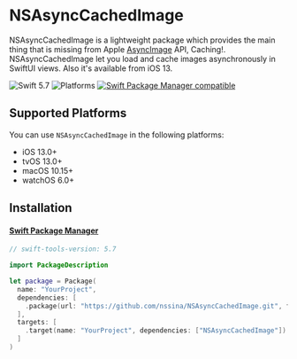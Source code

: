 # NSAsyncCachedImage

NSAsyncCachedImage is a lightweight package which provides the main thing that is missing from Apple [AsyncImage](https://developer.apple.com/documentation/swiftui/asyncimage) API, Caching!. NSAsyncCachedImage let you load and cache images asynchronously in SwiftUI views. Also it's available from iOS 13.

![Swift 5.7](https://img.shields.io/badge/Swift-5.7-orange.svg)
![Platforms](https://img.shields.io/badge/Xcode-14-orange.svg?style=flat)
[![Swift Package Manager compatible](https://img.shields.io/badge/Swift%20Package%20Manager-compatible-success.svg)](https://github.com/apple/swift-package-manager)

## Supported Platforms

You can use `NSAsyncCachedImage` in the following platforms:

* iOS 13.0+
* tvOS 13.0+
* macOS 10.15+
* watchOS 6.0+

## Installation

#### [Swift Package Manager](https://www.swift.org/package-manager/)

``` swift
// swift-tools-version: 5.7

import PackageDescription

let package = Package(
  name: "YourProject",
  dependencies: [
    .package(url: "https://github.com/nssina/NSAsyncCachedImage.git", from: "1.0.0")
  ],
  targets: [
    .target(name: "YourProject", dependencies: ["NSAsyncCachedImage"])
  ]
)
```

